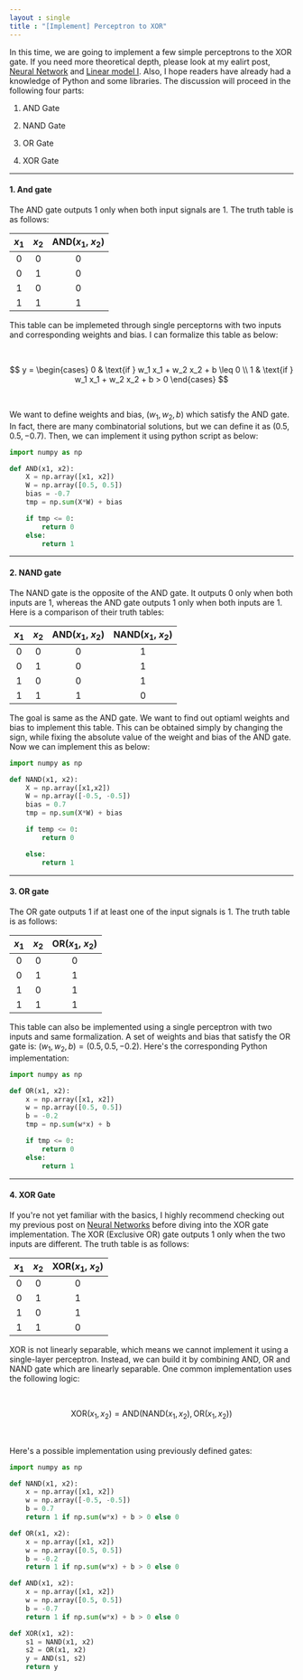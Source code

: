 ```yaml
---
layout : single
title : "[Implement] Perceptron to XOR"
---
```


In this time, we are going to implement a few simple perceptrons to the XOR gate. If you need more theoretical depth, please look at my ealirt post, [Neural Network](https://isopink.github.io/Neural-Network/) and [Linear model I](https://isopink.github.io/Linear-Model-L/). Also, I hope readers have already had a knowledge of Python and some libraries. The discussion will proceed in the following four parts: 

1. AND Gate 

2. NAND Gate

3. OR Gate 

4. XOR Gate 

--- 

#### 1. And gate 

The AND gate outputs $1$ only when both input signals are $1$. The truth table is as follows:

| $x_1$ | $x_2$ | AND($x_1$, $x_2$) |
|:----:|:----:|:-------------:|
|  0 |  0 |      0      |
|  0 |  1 |      0      |
|  1 |  0 |      0      |
|  1 |  1 |      1      |

This table can be implemeted through single perceptorns with two inputs and corresponding weights and bias. I can formalize this table as below: 

<br>

$$
y = \begin{cases}
0 & \text{if } w_1 x_1 + w_2 x_2 + b \leq 0 \\
1 & \text{if } w_1 x_1 + w_2 x_2 + b > 0
\end{cases}
$$

<br>

We want to define weights and bias, $(w_1, w_2, b)$ which satisfy the AND gate. In fact, there are many combinatorial solutions, but we can define it as $(0.5, 0.5, -0.7)$. Then, we can implement it using python script as below: 

```python
import numpy as np

def AND(x1, x2):
    X = np.array([x1, x2])
    W = np.array([0.5, 0.5])
    bias = -0.7
    tmp = np.sum(X*W) + bias

    if tmp <= 0:
        return 0
    else:
        return 1
```

--- 

#### 2. NAND gate

The NAND gate is the opposite of the AND gate. It outputs $0$ only when both inputs are $1$, whereas the AND gate outputs $1$ only when both inputs are $1$. Here is a comparison of their truth tables:


|  $x_1$ |  $x_2$ | AND($x_1$, $x_2$) | NAND($x_1$, $x_2$)  |
|:---:|:---:|:-----------:|:-------------:|
|  0  |  0  |      0      |       1       |
|  0  |  1  |      0      |       1       |
|  1  |  0  |      0      |       1       |
|  1  |  1  |      1      |       0       |

The goal is same as the AND gate. We want to find out optiaml weights and bias to implement this table. This can be obtained simply by changing the sign, while fixing the absolute value of the weight and bias of the AND gate. Now we can implement this as below: 

```python
import numpy as np 

def NAND(x1, x2):
    X = np.array([x1,x2])
    W = np.array([-0.5, -0.5])
    bias = 0.7
    tmp = np.sum(X*W) + bias

    if temp <= 0:
        return 0

    else:
        return 1
```

--- 

#### 3. OR gate

The OR gate outputs 1 if at least one of the input signals is $1$. The truth table is as follows:

| $x_1$ | $x_2$ | OR($x_1$, $x_2$) |
|:----:|:----:|:-------------:|
|  0   |  0   |      0      |
|  0   |  1   |      1      |
|  1   |  0   |      1      |
|  1   |  1   |      1      |

This table can also be implemented using a single perceptron with two inputs and same formalization. A set of weights and bias that satisfy the OR gate is: $(w_1, w_2, b) = (0.5, 0.5, -0.2)$. Here's the corresponding Python implementation:

```python
import numpy as np

def OR(x1, x2):
    x = np.array([x1, x2])
    w = np.array([0.5, 0.5])
    b = -0.2
    tmp = np.sum(w*x) + b

    if tmp <= 0:
        return 0
    else:
        return 1
```
---

#### 4. XOR Gate

If you're not yet familiar with the basics, I highly recommend checking out my previous post on [Neural Networks](https://isopink.github.io/Neural-Network/) before diving into the XOR gate implementation. The XOR (Exclusive OR) gate outputs $1$ only when the two inputs are different. The truth table is as follows:

| $x_1$ | $x_2$ | XOR($x_1$, $x_2$) |
|:----:|:----:|:---------------:|
|  0   |  0   |        0        |
|  0   |  1   |        1        |
|  1   |  0   |        1        |
|  1   |  1   |        0        |

XOR is not linearly separable, which means we cannot implement it using a single-layer perceptron. Instead, we can build it by combining AND, OR and NAND gate which are linearly separable. One common implementation uses the following logic:

<br>

$$
\text{XOR}(x_1, x_2) = \text{AND}(\text{NAND}(x_1, x_2), \text{OR}(x_1, x_2))
$$

<br>

Here's a possible implementation using previously defined gates:

```python
import numpy as np

def NAND(x1, x2):
    x = np.array([x1, x2])
    w = np.array([-0.5, -0.5])
    b = 0.7
    return 1 if np.sum(w*x) + b > 0 else 0

def OR(x1, x2):
    x = np.array([x1, x2])
    w = np.array([0.5, 0.5])
    b = -0.2
    return 1 if np.sum(w*x) + b > 0 else 0

def AND(x1, x2):
    x = np.array([x1, x2])
    w = np.array([0.5, 0.5])
    b = -0.7
    return 1 if np.sum(w*x) + b > 0 else 0

def XOR(x1, x2):
    s1 = NAND(x1, x2)
    s2 = OR(x1, x2)
    y = AND(s1, s2)
    return y
```
